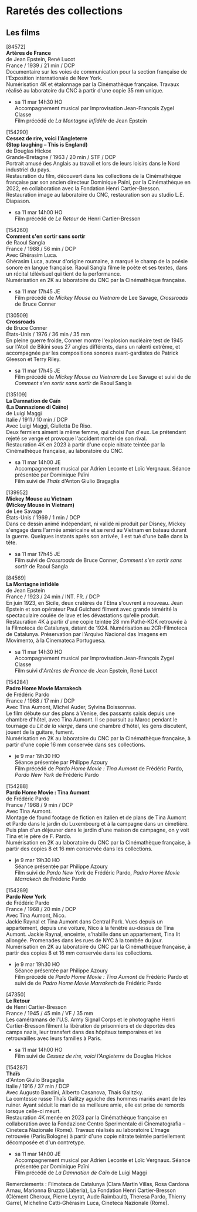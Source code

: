 # Raretés des collections

## Les films

[84572]  
**Artères de France**  
de Jean Epstein, René Lucot  
France / 1939 / 21 min / DCP  
Documentaire sur les voies de communication pour la section française de l'Exposition internationale de New York.  
Numérisation 4K et étalonnage par la Cinémathèque française. Travaux réalisé au laboratoire du CNC à partir d'une copie 35 mm unique.

- sa 11 mar 14h30 HO  
Accompagnement musical par Improvisation Jean-François Zygel Classe  
Film précédé de _La Montagne infidèle_ de Jean Epstein

[154290]  
**Cessez de rire, voici l'Angleterre**  
**(Stop laughing – This is England)**  
de Douglas Hickox  
Grande-Bretagne / 1963 / 20 min / STF / DCP  
Portrait amusé des Anglais au travail et lors de leurs loisirs dans le Nord industriel du pays.  
Restauration du film, découvert dans les collections de la Cinémathèque française par son ancien directeur Dominique Païni, par la Cinémathèque en 2022, en collaboration avec la Fondation Henri Cartier-Bresson. Restauration image au laboratoire du CNC, restauration son au studio L.E. Diapason.

- sa 11 mar 14h00 HO  
Film précédé de _Le Retour_ de Henri Cartier-Bresson

[154260]  
**Comment s'en sortir sans sortir**  
de Raoul Sangla  
France / 1988 / 56 min / DCP  
Avec Ghérasim Luca.  
Ghérasim Luca, auteur d'origine roumaine, a marqué le champ de la poésie sonore en langue française. Raoul Sangla filme le poète et ses textes, dans un récital télévisuel qui tient de la performance.  
Numérisation en 2K au laboratoire du CNC par la Cinémathèque française.

- sa 11 mar 17h45 JE  
Film précédé de _Mickey Mouse au Vietnam_ de Lee Savage, _Crossroads_ de Bruce Conner

[130509]  
**Crossroads**  
de Bruce Conner  
États-Unis / 1976 / 36 min / 35 mm  
En pleine guerre froide, Conner montre l'explosion nucléaire test de 1945 sur l'Atoll de Bikini sous 27 angles différents, dans un ralenti extrême, et accompagnée par les compositions sonores avant-gardistes de Patrick Gleeson et Terry Riley.

- sa 11 mar 17h45 JE  
Film précédé de _Mickey Mouse au Vietnam_ de Lee Savage et suivi de de _Comment s'en sortir sans sortir_ de Raoul Sangla

[135109]  
**La Damnation de Caïn**  
**(La Dannazione di Caïno)**  
de Luigi Maggi  
Italie / 1911 / 10 min / DCP  
Avec Luigi Maggi, Giulietta De Riso.  
Deux fermiers aiment la même femme, qui choisi l'un d'eux. Le prétendant rejeté se venge et provoque l'accident mortel de son rival.  
Restauration 4K en 2023 à partir d'une copie nitrate teintée par la Cinémathèque française, au laboratoire du CNC.

- sa 11 mar 14h00 JE  
Accompagnement musical par Adrien Leconte et Loïc Vergnaux. Séance présentée par Dominique Païni  
Film suivi de _Thaïs_ d'Anton Giulio Bragaglia

[139952]  
**Mickey Mouse au Vietnam**  
**(Mickey Mouse in Vietnam)**  
de Lee Savage  
États-Unis / 1969 / 1 min / DCP  
Dans ce dessin animé indépendant, ni validé ni produit par Disney, Mickey s'engage dans l'armée américaine et se rend au Vietnam en bateau durant la guerre. Quelques instants après son arrivée, il est tué d'une balle dans la tête.

- sa 11 mar 17h45 JE  
Film suivi de _Crossroads_ de Bruce Conner, _Comment s'en sortir sans sortir_ de Raoul Sangla

[84569]  
**La Montagne infidèle**  
de Jean Epstein  
France / 1923 / 24 min / INT. FR. / DCP  
En juin 1923, en Sicile, deux cratères de l'Etna s'ouvrent à nouveau. Jean Epstein et son opérateur Paul Guichard filment avec grande témérité la spectaculaire coulée de lave et les dévastations qu'elle produit.  
Restauration 4K à partir d'une copie teintée 28 mm Pathé-KOK retrouvée à la Filmoteca de Catalunya, datant de 1924. Numérisation au 2CR-Filmoteca de Catalunya. Préservation par l'Arquivo Nacional das Imagens em Movimento, à la Cinemateca Portuguesa.

- sa 11 mar 14h30 HO  
Accompagnement musical par Improvisation Jean-François Zygel Classe  
Film suivi d'_Artères de France_ de Jean Epstein, René Lucot

[154284]  
**Padro Home Movie Marrakech**  
de Frédéric Pardo  
France / 1968 / 17 min / DCP  
Avec Tina Aumont, Michel Auder, Sylvina Boissonnas.  
Le film débute sur des plans à Venise, des passants saisis depuis une chambre d'hôtel, avec Tina Aumont. Il se poursuit au Maroc pendant le tournage du _Lit de la vierge_, dans une chambre d'hôtel, les gens discutent, jouent de la guitare, fument.  
Numérisation en 2K au laboratoire du CNC par la Cinémathèque française, à partir d'une copie 16 mm conservée dans ses collections.

- je 9 mar 19h30 HO  
Séance présentée par Philippe Azoury  
Film précédé de _Pardo Home Movie : Tina Aumont_ de Frédéric Pardo, _Pardo New York_ de Frédéric Pardo

[154288]  
**Pardo Home Movie : Tina Aumont**  
de Frédéric Pardo  
France / 1968 / 9 min / DCP  
Avec Tina Aumont.  
Montage de found footage de fiction en italien et de plans de Tina Aumont et Pardo dans le jardin du Luxembourg et à la campagne dans un cimetière. Puis plan d'un déjeuner dans le jardin d'une maison de campagne, on y voit Tina et le père de F. Pardo.  
Numérisation en 2K au laboratoire du CNC par la Cinémathèque française, à partir des copies 8 et 16 mm conservée dans les collections.

- je 9 mar 19h30 HO  
Séance présentée par Philippe Azoury  
Film suivi de _Pardo New York_ de Frédéric Pardo, _Padro Home Movie Marrakech_ de Frédéric Pardo

[154289]  
**Pardo New York**  
de Frédéric Pardo  
France / 1968 / 20 min / DCP  
Avec Tina Aumont, Nico.  
Jackie Raynal et Tina Aumont dans Central Park. Vues depuis un appartement, depuis une voiture, Nico à la fenêtre au-dessus de Tina Aumont. Jackie Raynal, enceinte, s'habille dans un appartement, Tina lit allongée. Promenades dans les rues de NYC à la tombée du jour.  
Numérisation en 2K au laboratoire du CNC par la Cinémathèque française, à partir des copies 8 et 16 mm conservée dans les collections.

- je 9 mar 19h30 HO  
Séance présentée par Philippe Azoury  
Film précédé de _Pardo Home Movie : Tina Aumont_ de Frédéric Pardo et suivi de de _Padro Home Movie Marrakech_ de Frédéric Pardo

[47350]  
**Le Retour**  
de Henri Cartier-Bresson  
France / 1945 / 45 min / VF / 35 mm  
Les caméramans de l'U.S. Army Signal Corps et le photographe Henri Cartier-Bresson filment la libération de prisonniers et de déportés des camps nazis, leur transfert dans des hôpitaux temporaires et les retrouvailles avec leurs familles à Paris.

- sa 11 mar 14h00 HO  
Film suivi de _Cessez de rire, voici l'Angleterre_ de Douglas Hickox

[154287]  
**Thaïs**  
d'Anton Giulio Bragaglia  
Italie / 1916 / 37 min / DCP  
Avec Augusto Bandini, Alberto Casanova, Thais Galitzky.  
La comtesse russe Thaïs Galitzy aguiche des hommes mariés avant de les ruiner. Ayant séduit le mari de sa meilleure amie, elle est prise de remords lorsque celle-ci meurt.  
Restauration 4K menée en 2023 par la Cinémathèque française en collaboration avec la Fondazione Centro Sperimentale di Cinematografia – Cineteca Nazionale (Rome). Travaux réalisés au laboratoire L'Image retrouvée (Paris/Bologne) à partir d'une copie nitrate teintée partiellement décomposée et d'un contretype.

- sa 11 mar 14h00 JE  
Accompagnement musical par Adrien Leconte et Loïc Vergnaux. Séance présentée par Dominique Païni  
Film précédé de _La Damnation de Caïn_ de Luigi Maggi

Remerciements : Filmoteca de Catalunya (Clara Martin Villas, Rosa Cardona Arnau, Marionna Bruzzo Llaberia), La Fondation Henri Cartier-Bresson (Clément Cheroux, Pierre Leyrat, Aude Raimbault), Theresa Pardo, Thierry Garrel, Micheline Catti-Ghérasim Luca, Cineteca Nazionale (Rome).